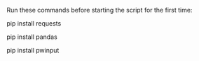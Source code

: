 Run these commands before starting the script for the first time:

pip install requests

pip install pandas

pip install pwinput
